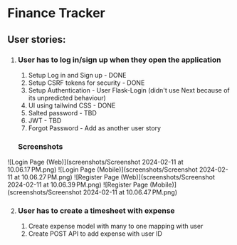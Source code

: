# Finance Tracker

## User stories:

1. ### User has to log in/sign up when they open the application
   1. Setup Log in and Sign up - DONE
   2. Setup CSRF tokens for security - DONE
   3. Setup Authentication - User Flask-Login (didn't use Next because of its unpredicted behaviour)
   4. UI using tailwind CSS - DONE
   5. Salted password - TBD
   6. JWT - TBD
   7. Forgot Password - Add as another user story
   
   ### Screenshots
![Login Page (Web)](screenshots/Screenshot 2024-02-11 at 10.06.17 PM.png)
![Login Page (Mobile)](screenshots/Screenshot 2024-02-11 at 10.06.27 PM.png)
![Register Page (Web)](screenshots/Screenshot 2024-02-11 at 10.06.39 PM.png)
![Register Page (Mobile)](screenshots/Screenshot 2024-02-11 at 10.06.47 PM.png)

2. ### User has to create a timesheet with expense
   1. Create expense model with many to one mapping with user
   2. Create POST API to add expense with user ID
